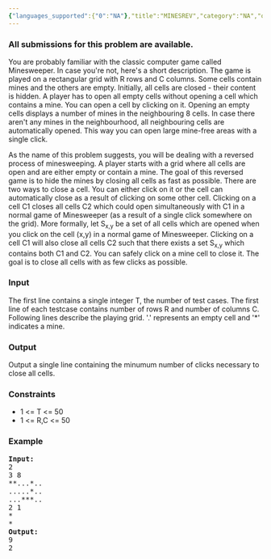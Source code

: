 ```yaml
---
{"languages_supported":{"0":"NA"},"title":"MINESREV","category":"NA","old_version":true,"problem_code":"MINESREV","tags":{"0":"NA"},"layout":"problem"}
---
```


<h3> All submissions for this problem are available. </h3><p>You are probably familiar with the classic computer game called Minesweeper. In case you're not, here's a short description. The game is played on a rectangular grid with R rows and C columns. Some cells contain mines and the others are empty. Initially, all cells are closed - their content is hidden. A player has to open all empty cells without opening a cell which contains a mine. You can open a cell by clicking on it. Opening an empty cells displays a number of mines in the neighbouring 8 cells. In case there aren't any mines in the neighbourhood, all neighbouring cells are automatically opened. This way you can open large mine-free areas with a single click.</p>

<p>As the name of this problem suggests, you will be dealing with a reversed process of minesweeping. A player starts with a grid where all cells are open and are either empty or contain a mine. The goal of this reversed game is to hide the mines by closing all cells as fast as possible. There are two ways to close a cell. You can either click on it or the cell can automatically close as a result of clicking on some other cell. Clicking on a cell C1 closes all cells C2 which could open simultaneously with C1 in a normal game of Minesweeper (as a result of a single click somewhere on the grid). More formally, let S<sub>x,y</sub> be a set of all cells which are opened when you click on the cell (x,y) in a normal game of Minesweeper. Clicking on a cell C1 will also close all cells C2 such that there exists a set S<sub>x,y</sub> which contains both C1 and C2. You can safely click on a mine cell to close it. The goal is to close all cells with as few clicks as possible.
</p>

<h3>Input</h3>
<p>The first line contains a single integer T, the number of test cases. The first line of each testcase contains number of rows R  and number of columns C. Following lines describe the playing grid. '.' represents an empty cell and '*' indicates a mine.</p>

<h3>Output</h3>
<p>Output a single line containing the minumum number of clicks necessary to close all cells.</p>

<h3>Constraints</h3>
<ul>
<li>1 &lt;= T &lt;= 50</li>
<li>1 &lt;= R,C &lt;= 50</li>
</ul>

<h3>Example</h3>

<pre>
<b>Input:</b>
2
3 8
**...*..
.....*..
...***..
2 1
*
*
<b>Output:</b>
9
2
</pre>    